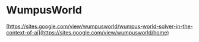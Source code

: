 # WumpusWorld
[https://sites.google.com/view/wumpusworld/wumpus-world-solver-in-the-context-of-ai](https://sites.google.com/view/wumpusworld/home)
